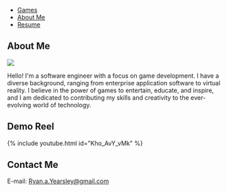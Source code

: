 <link rel="stylesheet" type="text/css" href="https://ryanyearsley.github.io/style.css">
<nav>
  <ul>
    <li><a href="https://ryanyearsley.github.io/Games.html">Games</a></li>
    <li><a href="#section2">About Me</a></li>
    <li><a href="https://ryanyearsley.github.io/Resume.html">Resume</a></li>
  </ul>
</nav>

## About Me

<div class="image-container">
<img class="profile-picture" src="docs/assets/images/Yearsley_ProfilePic_Cropped.png">
<p>Hello! I'm a software engineer with a focus on game development. I have a diverse background, ranging from enterprise application software to virtual reality.
I believe in the power of games to entertain, educate, and inspire, and I am dedicated to contributing my skills and creativity to the ever-evolving world of technology.</p>
</div>

## Demo Reel

{% include youtube.html id="Kho_AvY_vMk" %}

## Contact Me

E-mail: Ryan.a.Yearsley@gmail.com

